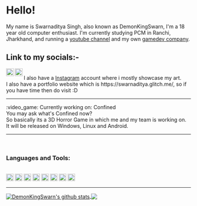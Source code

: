 <h1>Hello!</h1>

<!--**DemonKingSwarn/DemonKingSwarn** is a ✨ _special_ ✨ repository because its `README.md` (this file) appears on your GitHub profile.**--!>

My name is Swarnaditya Singh, also known as DemonKingSwarn, I'm a 18 year old computer enthusiast.
I'm currently studying PCM in Ranchi, Jharkhand,
and running a <a href="https://www.youtube.com/SwarnadityaSinghTheGamingGuruji">youtube channel</a> and my own <a href="gamersinunitystudios.weebly.com">gamedev company</a>.
<br>
 <h2>Link to my socials:-</h2>
<a href="https://twitter.com/demonkingswarn">
  <img align="left" alt="Anurag Hazra | Twitter" width="21px" src="https://raw.githubusercontent.com/demonkingswarn/demonkingswarn/main/assets/twitter.svg" />
</a>
<a href="https://discord.gg/uvbCTWQTmE">
  <img align="left" alt="Anurag's Discord" width="21px" src="https://raw.githubusercontent.com/demonkingswarn/demonkingswarn/main/assets/discord-round.svg" />
</a>
<br>
I also have a <a href="https://instagram.com/demonkingswarn">Instagram</a> account where i mostly showcase my art.
<br>
I also have a portfolio website which is https://swarnaditya.glitch.me/, so if you have time then do visit :D

<hr>
:video_game: Currently working on: Confined
<br>
You may ask what's Confined now?<br>
So basically its a 3D Horror Game in which me and my team is working on. It will be released on Windows, Linux and Android.
<br>

<hr>
<br>
<h3>Languages and Tools:</h3>
<br>
<code><img height="20" src="https://raw.githubusercontent.com/github/explore/80688e429a7d4ef2fca1e82350fe8e3517d3494d/topics/nodejs/nodejs.png"></code>  
 <code><img height="20" src="https://raw.githubusercontent.com/github/explore/80688e429a7d4ef2fca1e82350fe8e3517d3494d/topics/csharp/csharp.png"></code>   
<code><img height="20" src="https://raw.githubusercontent.com/github/explore/80688e429a7d4ef2fca1e82350fe8e3517d3494d/topics/python/python.png"></code>   
<code><img height="20" src="https://raw.githubusercontent.com/github/explore/80688e429a7d4ef2fca1e82350fe8e3517d3494d/topics/java/java.png"></code>   
<code><img height="20" src="https://raw.githubusercontent.com/github/explore/80688e429a7d4ef2fca1e82350fe8e3517d3494d/topics/cpp/cpp.png"></code>  
 <code><img height="20" src="https://raw.githubusercontent.com/github/explore/80688e429a7d4ef2fca1e82350fe8e3517d3494d/topics/javascript/javascript.png"></code>
   <code><img height="20" src="https://raw.githubusercontent.com/github/explore/80688e429a7d4ef2fca1e82350fe8e3517d3494d/topics/c/c.png"></code>   
   <code><img height="20" src="https://raw.githubusercontent.com/github/explore/80688e429a7d4ef2fca1e82350fe8e3517d3494d/topics/lua/lua.png"></code>   

<hr>

<a href="https://github.com/anuraghazra/github-readme-stats">
  <img align="center" src="https://github-readme-stats.anuraghazra1.vercel.app/api?username=demonkingswarn&show_icons=true&include_all_commits=true&theme=material-palenight" alt="DemonKingSwarn's github stats" />
<a href="https://github.com/anuraghazra/github-readme-stats">
  <!-- Change the `github-readme-stats.anuraghazra1.vercel.app` to `github-readme-stats.vercel.app`  -->
  <img align="center" src="https://github-readme-stats.anuraghazra1.vercel.app/api/top-langs/?username=demonkingswarn&layout=compact&theme=material-palenight" />
</a>
